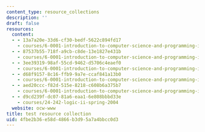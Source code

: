 ```yaml
---
content_type: resource_collections
description: ''
draft: false
resources:
  content:
  - - 13a7a20e-33d6-cf30-bedf-5622c894fd17
    - courses/6-0001-introduction-to-computer-science-and-programming-in-python-fall-2016
  - - 87537b55-718f-a9cb-c8de-13e1827e431b
    - courses/6-0001-introduction-to-computer-science-and-programming-in-python-fall-2016
  - - 3ee39319-98af-55cd-9462-d5706c4eaef0
    - courses/6-0001-introduction-to-computer-science-and-programming-in-python-fall-2016
  - - d68f9157-8c16-ffb9-9a7e-ccaf841a13b0
    - courses/6-0001-introduction-to-computer-science-and-programming-in-python-fall-2016
  - - aed20ccc-f82d-515e-8218-c608b6a375b7
    - courses/6-0001-introduction-to-computer-science-and-programming-in-python-fall-2016
  - - d9cd239f-dc07-81a6-eaa1-6e808bbbd33e
    - courses/24-242-logic-ii-spring-2004
  website: ocw-www
title: test resource collection
uid: 4fbe2b36-e58d-4866-b3d9-5a7a4bbcc0d3
---
```

